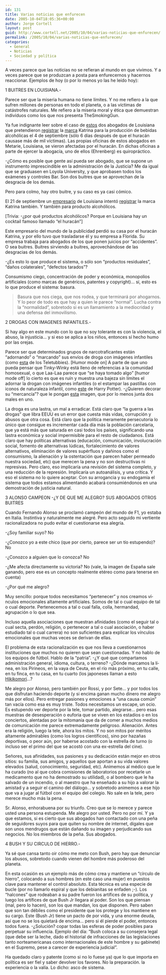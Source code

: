 ```yaml
---
id: 131
title: Varias noticias que enfurecen
date: 2005-10-04T18:05:36+00:00
author: Jorge Cortell
layout: post
guid: http://www.cortell.net/2005/10/04/varias-noticias-que-enfurecen/
permalink: /2005/10/04/varias-noticias-que-enfurecen/
categories:
  - General
  - Noticias
  - Sociedad y polí­tica
---
```

A veces parece que las noticias no se refieran al mundo en que vivimos. Y a veces parece que se produzcan a posta para enfurecernos y hacernos reaccionar. Ejemplos de hoy (o por lo menos yo las he leí­do hoy):

1 BUITRES EN LOUISIANA.-

Parece ser que la miseria humana no tiene lí­mites. Y no me refiero a la que sufren millones de personas en todo el planeta, o a las ví­ctimas de catástrofes naturales. Me refiero a la miseria moral y ética que demuestran indiví­duos como los que nos presenta TheSmokingGun.

Ya fue indignante leer sobre el caso de [estos](http://www.thesmokinggun.com/graphics/art3/vicknairehrenberg.jpg) dos abogados de Louisiana que pretendieron [registrar](http://www.thesmokinggun.com/graphics/art3/0920051katrina4.gif) la [marca](http://www.thesmokinggun.com/graphics/art3/0920051inside1.gif) Katrina para la producción de bebidas alcohólicas el 4 de septiembre (sólo 6 dí­as después de que el huracán causase más de mil ví­ctimas). Las propias oficinas de estos abogados en Metarie, Louisiana, se vieron afectadas por el huracán. En dichas oficinas a parte de ejercer la abogací­a, uno de ellos (Ehrenberg) es quiropráctico.

-¿Cómo es posible que gente así­ pueda ser abogado, que se supone un instrumento imprescindible en la administración de la Justicia? Me da igual que se graduasen en Loyola University, y que aprobasen todos los exámenes y controles Bar. Son dos buitres que se aprovechan de la desgracia de los demás.

Pero para colmo, hay otro buitre, y su caso es ya casi cómico.

El 21 de septiembre un [empresario](http://www.thesmokinggun.com/graphics/art3/0930053inside1.jpg) de Louisiana intentó [registrar](http://www.thesmokinggun.com/graphics/art3/0930053katrina4.gif) la marca Katrina también. Y también para producto alcohólicos.

[Trivia: -¿por qué productos alcohólicos? Porque en Louisiana hay un cocktail famoso llamado &#8220;el huracán&#8221;]

Este empresario del mundo de la publicidad perdió su casa por el huracán Katrina, y por ello tuvo que trasladarse él y su empresa a Florida. Su empresa trabaja para abogados de los que ponen juicios por &#8220;accidentes&#8221;. O sea buitres. Buitres sirviendo a buitres, aprovechándose de las desgracias de los demás.

-¿Es esto lo que produce el sistema, o sólo son &#8220;productos residuales&#8221;, &#8220;daños colaterales&#8221;, &#8220;defectos tarados&#8221;?

Consumismo ciego, concentración de poder y económica, monopolios artificiales (como marcas de genéricos, patentes y copyright)&#8230; sí­, esto es lo que produce el sistema: basura.

> Basura que nos ciega, que nos rodea, y que terminará por ahogarnos. Y lo peor de todo es que hay a quien le parece &#8220;normal&#8221;. Lucha contra la &#8220;normalidad&#8221;, sobretodo si es un llamamiento a la mediocridad y una defensa del inmovilismo.

2 DROGAS CON IMAGENES INFANTILES.-

Si hay algo en este mundo con lo que no soy tolerante es con la violencia, el abuso, la injusticia&#8230; y si eso se aplica a los niños, entonces sí­ hecho humo por las orejas.

Parece ser que determinados grupos de narcotraficantes están &#8220;adornando&#8221; o &#8220;marcando&#8221; sus enví­os de droga con imágenes infantiles (como [esta](http://www.thesmokinggun.com/graphics/art3/0929052dea1.jpg) de los Teletubbies). [Humor mode on] A parte de que uno pueda pensar que Tinky-Winky está lleno de referencias a la comunidad homosexual, o que Laa-Laa parece que &#8220;se haya tomado algo&#8221; [humor mode off] lo cierto es que es ruí­n y muestra una bajeza sin lí­mites el adornar la drogan con imágenes infantiles (o el estampar las pastillas con iconos de naturaleza infantil, como [este](http://www.thesmokinggun.com/graphics/art2/hpotter1.jpg) de Harry Potter). -¿Quieren decorar su &#8220;mercancí­a&#8221;? que le pongan [esta](http://www.thesmokinggun.com/graphics/art/binladen_heroin.jpg) imagen, que por lo menos junta dos males en uno.

La droga es una lastra, un mal a erradicar. Está claro que &#8220;la guerra a las drogas&#8221; que libra EEUU es un error que cuesta más vidas, corrupción y abusos que otra cosa. Está claro que la polí­tica meramente persecutoria lo único que consigue es incrementar cada dí­a más la población carcelaria, que ya está más que saturada en casi todos los paí­ses, significando una lastra económica y social impermisible para el resto de ciudadanos. Está claro que hay polí­ticas alternativas (educación, comunicación, involucración social, fomento de alternativas lúdicas, fortalecimiento de valores alternativos, eliminación de valores supérfluos y dañinos como el consumismo, la alienación y la ostentación que parecen haber permeado nuestra sociedad, etc) que merecen la pena y no son destructivas ni represivas. Pero claro, eso implicarí­a una revisión del sistema completo, y una reducción de la represión. Implicarí­a un autoanálisis, y una crí­tica. Y eso el sistema no lo quiere aceptar. Con su arrogancia y su endogamia el sistema que todos estamos alimentando acabará consumiéndonos en una demostración de justicia natural.

3 ALONSO CAMPEON -¿Y DE QUE ME ALEGRO? SUS ABOGADOS OTROS BUITRES

Cuando Fernando Alonso se proclamó campeón del mundo de F1, yo estaba en Italia. Instintiva y naturalmente me alegré. Pero acto seguido mi vertiente racionalizadora no pudo evitar el cuestionarse esa alegrí­a.

-¿Soy familiar suyo? No
  
-¿Conozco yo a este chico (que por cierto, parece ser un tí­o estupendo)? No
  
-¿Conozco a alguien que lo conozca? No
  
-¿Me afecta directamente su victoria? No (vale, la imagen de España sale ganando, pero ese es un concepto realmente etéreo como para tenerse en cuenta)

-¿Por qué me alegro?

Muy sencillo: porque todos necesitamos &#8220;pertenecer&#8221; y nos creamos ví­nculos emocionales altamente artificiales. Somos de tal o cual equipo de tal o cual deporte. Pertenecemos a tal o cual falla, colla, hermandad, agrupación o lo que sea.

Incluso aquella asociaciones que muestran afinidades (como el seguir tal o cual secta, perdón, religión, o pertenecer a tal o cual asociación, o haber estudiado tal o cual carrera) no son suficientes para explicar los ví­nculos emocionales que muchas veces se derivan de ellas.

El problema de esta racionalización es que nos lleva a cuestionarnos instituciones que muchos no quieren que sean cuestionadas. Y no hablo de los equipos de fútbol. Hablo de la &#8220;patria&#8221;. -¿Y qué que compartamos administración general, idioma, cultura, o terreno? -¿Dónde marcamos la lí­nea, en los Pirineos, en la vaya de Ceuta, en el rí­o más próximo, en tu calle, en tu finca, en tu casa, en tu cuarto (los japoneses llaman a esto [Hikikomori](http://www.bahx.com/hikikomori.html)&#8230;?

Me alegro por Alonso, pero también por Rossi, y por Sete&#8230; y por todos los que disfrutan haciendo deporte (y si encima ganan mucho dinero me alegro más por ellos). Pero entregar pasiones y emociones a &#8220;una causa común&#8221; tan vací­a como esa es muy triste. Todos necesitamos un escape, un ocio. Es estupendo ver deporte por la tele, tomar partido, alegrarse&#8230; pero esas muestras de desesperación o euforia que se viven en los estadios o en los conciertos, alentadas por la mitomaní­a que da de comer a muchos medios de comunicación me parece extremadamente peligroso. Alienación. Antes era la religión, luego la tele, ahora los mitos. Y no son mitos por méritos altamente admirables (como los logros cientí­ficos), sino por hazañas deportivas, o peor aún, por haberse acostado con la estrella de turno (o incluso ser el primo del que se acostó con una ex-estrella del cine).

Señores, sus afinidades, sus pasiones y su dedicación están mejor en otros sitios: su familia, sus amigos, y aquellos que aportan a su vida valores elevados (salud, conocimiento, seguridad, etc). Animemos al médico que le ha curado (no al que cobra comisiones de laboratorios por recetarle un medicamento que no ha demostrado su utilidad), o al bombero que le ha salvado de un incendio, o al maestro que ha enseñado a su hijo a valorar la amistad y a seguir el camino del diálogo&#8230; y sobretodo animemos a ese hijo que va a jugar al fútbol con el equipo del colegio. No sale en la tele, pero merece mucho más la pena.

Sr. Alonso, enhorabuena por su triunfo. Creo que se lo merece y parece usted una persona estupenda. Me alegro por usted. Pero no por mí­. Y ya que estamos, si es cierto que sus abogados han contactado con una peña de seguidores suyos para que quiten su nombre de internet, dí­gales que son unos mendrugos que están dañando su imagen y perjudicando sus negocios. No los miembros de la peña. Sus abogados.

4 BUSH Y SU CIRCULO DE HIERRO.-

Ya sé que cansa tanto oir cómo me meto con Bush, pero hay que denunciar los abusos, sobretodo cuando vienen del hombre más poderoso del planeta.

En esta ocasión es un ejemplo más de cómo crea y mantiene un &#8220;cí­rculo de hierro&#8221;, colocando a sus hombres (en este caso una mujer) en puestos clave para mantener el control absoluto. Esta técnica es una especie de bucle (por no llamarlo espiral y que los debianitas se enfaden ;-). Los &#8220;halcones&#8221; que rodeaban a su padre fueron los artí­fices de su polí­tica, y luego los artí­fices de que Bush Jr llegara al poder. Son los que piensan (mal, pero lo hacen), son los que mandan, los que disponen. Pero saben que son tan débiles como el presidente que los protege y los mantiene en su cargo. Este (Bush Jr) tiene un pacto de por vida, y una enorme deuda, así­ que no se los quietará de encima&#8230; pero si él pierde el poder, entonces todos fuera. -¿Solución? copar todas las esferas de poder posibles para perpetuar su influencia. Ejemplo del dí­a: &#8220;Bush coloca a su consejera legal (que debe ser la leche, dado el historial de infracciones de las legislaciones tanto norteamericanas como internacionales de este hombre y su gabinete) en el Supremo, pese a carecer de experiencia judicial&#8221;.

Ha quedado claro y patente (como si no lo fuese ya) que lo que importa en polí­tica es ser fiel y saber devolver los favores. No la preparación. la experiencia o la valí­a. Lo dicho: asco de sistema.